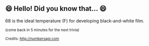 ## :smile: Hello! Did you know that... :smile:
68 is the ideal temperature (F) for developing black-and-white film.

<sup>(come back in 5 minutes for the next trivia)</sup>


<sup>Credits: http://numbersapi.com</sup>
